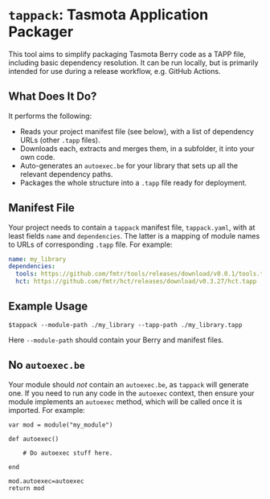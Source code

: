 # `tappack`: Tasmota Application Packager

This tool aims to simplify packaging Tasmota Berry code as a TAPP file, including basic dependency resolution. It can be
run locally, but is primarily intended for use during a release workflow, e.g. GitHub Actions.

## What Does It Do?

It performs the following:

* Reads your project manifest file (see below), with a list of dependency URLs (other `.tapp` files).
* Downloads each, extracts and merges them, in a subfolder, it into your own code.
* Auto-generates an `autoexec.be` for your library that sets up all the relevant dependency paths.
* Packages the whole structure into a `.tapp` file ready for deployment.

## Manifest File

Your project needs to contain a `tappack` manifest file, `tappack.yaml`, with at least fields `name`
and `dependencies`. The latter is a mapping of module names to URLs of corresponding `.tapp` file. For example:

```yaml
name: my_library
dependencies:
  tools: https://github.com/fmtr/tools/releases/download/v0.0.1/tools.tapp
  hct: https://github.com/fmtr/hct/releases/download/v0.3.27/hct.tapp
```

## Example Usage

`$tappack --module-path ./my_library --tapp-path ./my_library.tapp`

Here `--module-path` should contain your Berry and manifest files.

## No `autoexec.be`

Your module should _not_ contain an `autoexec.be`, as `tappack` will generate one. If you need to run any code in
the `autoexec` context, then ensure your module implements an `autoexec` method, which will be called once it is
imported. For example:

```be
var mod = module("my_module")

def autoexec()

    # Do autoexec stuff here.

end

mod.autoexec=autoexec
return mod
```



